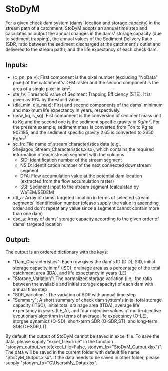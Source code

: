 # StoDyM
For a given check dam system (dams' location and storage capacity) in the stream path of a catchment, StoDyM adopts an annual time step and calculates as output the annual changes in the dams' storage capacity (due to sediment trapping), the annual values of the Sediment Delivery Ratio (SDR, ratio between the sediment discharged at the catchment's outlet and delivered to the stream path), and the life expectancy of each check dam.

## Inputs:
* (c_pn, pa_v): First component is the pixel number (excluding "NoData" pixel) of the catchment's DEM raster and the second component is the area of a single pixel in km<sup>2</sup>.
* ste_tv: Threshold value of Sediment Trapping Efficiency (STE). It is given as 10% by threshold value.
* (dle_min, dle_max): First and second components of the dams' minimum and maximum life expectancy in years, respectively. 
* (csw_kg, s_sg): Fist component is the conversion of sediment mass unit to Kg and the second one is the sediment specific gravity in Kg/m<sup>3</sup>. For the present example, sediment mass is converted from Ton to Kg as 907.185, and the sediment specific gravity 2.65 is converted to 2650 Kg/m<sup>3</sup>
* sc_fn: File name of stream characteristics data (e.g., Shejiagou_Stream_Characteristics.xlsx), which contains the required information of each stream segment with the columns
  * SID: Identification number of the stream segment
  * NSID: Identification number of the next connected downstream segment 
  * DFA: Flow accumulation value at the potential dam location (extracted from the flow accumulation raster)
  * SSI: Sediment input to the stream segment (calculated by WaTEM/SEDEM)
* dtl_a: Array of dams' targeted location in terms of selected stream segments' identification number (please supply the value in ascending order and don't repeat any value since a segment cannot contain more than one dam)
* dsc_a: Array of dams' storage capacity according to the given order of dams' targeted location

## Output:
The output is an ordered dictionary with the keys:
* "Dam_Characteristics": Each row gives the dam's ID (DID), SID, initial storage capacity in m<sup>3</sup> (ISC), drainage area as a percentage of the total catchment area (IDA), and life expectancy in years (LE)
* "Storage_Variation": The normalized storage variation (i.e., the ratio between the available and initial storage capacity) of each dam with annual time step 
* "SDR_Variation": The variation of SDR with annual time step 
* "Summary": A short summary of check dam system's inital total storage capacity (ITSC), initial total drainage area (ITDA), average life expectancy in years (LE_A), and four objective values of multi-objective evoutionary algorithm in terms of average life expectancy (O-LE), storgae dynamics (O-SD), short-term SDR (O-SDR,ST), and long-term SDR (O-SDR,LT)

By default, the output of StoDyM cannot be saved in excel file. To save the data, please supply "excel_file=True" in the function "stodym_output_write(excel_file=False, stodym_fp="StoDyM_Output.xlsx")". The data will be saved in the current folder with default file name "StoDyM_Output.xlsx". If the data needs to be saved in other folder, please supply "stodym_fp="C\\Users\\My_Data.xlsx".   
